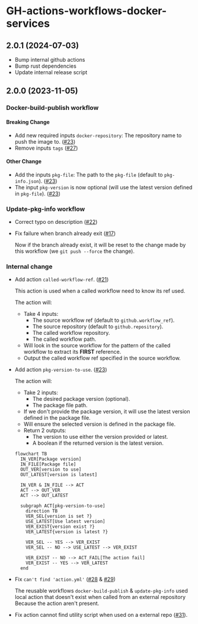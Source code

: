 <!-- markdownlint-configure-file
{
  "no-duplicate-heading": { "siblings_only": true }
}
-->
# GH-actions-workflows-docker-services

<!-- split-marker -->

## 2.0.1 (2024-07-03)


- Bump internal github actions
- Bump rust dependencies
- Update internal release script

## 2.0.0 (2023-11-05)

### Docker-build-publish workflow

#### Breaking Change

- Add new required inputs `docker-repository`: The repository name to push the image to. ([#23](https://github.com/FirelightFlagboy/gh-actions-workflows-docker-services/pull/23))
- Remove inputs `tags` ([#27](https://github.com/FirelightFlagboy/gh-actions-workflows-docker-services/pull/23))

#### Other Change

- Add the inputs `pkg-file`: The path to the `pkg-file` (default to `pkg-info.json`). ([#23](https://github.com/FirelightFlagboy/gh-actions-workflows-docker-services/pull/23))
- The input `pkg-version` is now optional (will use the latest version defined in `pkg-file`). ([#23](https://github.com/FirelightFlagboy/gh-actions-workflows-docker-services/pull/23))

### Update-pkg-info workflow

- Correct typo on description ([#22](https://github.com/FirelightFlagboy/gh-actions-workflows-docker-services/pull/22))
- Fix failure when branch already exit ([#17](https://github.com/FirelightFlagboy/gh-actions-workflows-docker-services/issues/17))

  Now if the branch already exist, it will be reset to the change made by this workflow (we `git push --force` the change).

### Internal change

- Add action `called-workflow-ref`. ([#21](https://github.com/FirelightFlagboy/gh-actions-workflows-docker-services/pull/21))

  This action is used when a called workflow need to know its ref used.

  The action will:

  - Take 4 inputs:
    - The source workflow ref (default to `github.workflow_ref`).
    - The source repository (default to `github.repository`).
    - The called workflow repository.
    - The called workflow path.
  - Will look in the source workflow for the pattern of the called workflow to extract its **FIRST** reference.
  - Output the called workflow ref specified in the source workflow.

- Add action `pkg-version-to-use`. ([#23](https://github.com/FirelightFlagboy/gh-actions-workflows-docker-services/pull/23))

  The action will:

  - Take 2 inputs:
    - The desired package version (optional).
    - The package file path.
  - If we don't provide the package version, it will use the latest version defined in the package file.
  - Will ensure the selected version is defined in the package file.
  - Return 2 outputs:
    - The version to use either the version provided or latest.
    - A boolean if the returned version is the latest version.

  ```mermaid
  flowchart TB
    IN_VER[Package version]
    IN_FILE[Package file]
    OUT_VER[version to use]
    OUT_LATEST[version is latest]

    IN_VER & IN_FILE --> ACT
    ACT --> OUT_VER
    ACT --> OUT_LATEST

    subgraph ACT[pkg-version-to-use]
      direction TB
      VER_SEL{version is set ?}
      USE_LATEST[Use latest version]
      VER_EXIST{version exist ?}
      VER_LATEST{version is latest ?}

      VER_SEL -- YES --> VER_EXIST
      VER_SEL -- NO --> USE_LATEST --> VER_EXIST

      VER_EXIST -- NO --> ACT_FAIL[The action fail]
      VER_EXIST -- YES --> VER_LATEST
    end
  ```

- Fix `can't find 'action.yml'` ([#28](https://github.com/FirelightFlagboy/gh-actions-workflows-docker-services/issues/28) & [#29](https://github.com/FirelightFlagboy/gh-actions-workflows-docker-services/issues/29))

  The reusable workflows `docker-build-publish` & `update-pkg-info` used local action that doesn't exist when called from an external repository
  Because the action aren't present.

- Fix action cannot find utility script when used on a external repo ([#31](https://github.com/FirelightFlagboy/gh-actions-workflows-docker-services/issues/31)).
